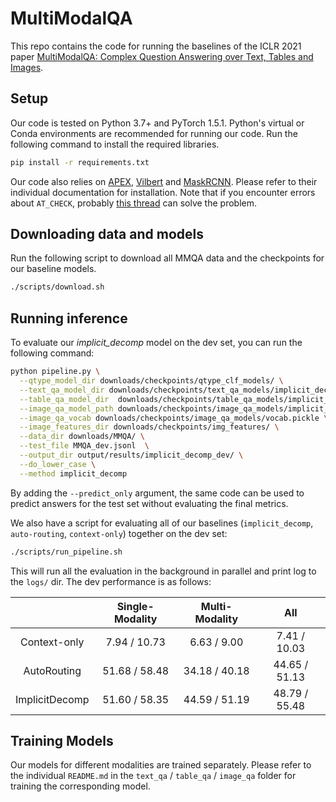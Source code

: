 # MultiModalQA
This repo contains the code for running the baselines of the ICLR 2021 paper [MultiModalQA: Complex Question Answering over Text, Tables and Images](https://arxiv.org/abs/2104.06039).

## Setup
Our code is tested on Python 3.7+ and PyTorch 1.5.1. Python's virtual or Conda environments are recommended for running our code. Run the following command to install the required libraries.
```bash
pip install -r requirements.txt
```
Our code also relies on [APEX](https://github.com/NVIDIA/apex#linux), [Vilbert](https://github.com/facebookresearch/vilbert-multi-task#repository-setup) and [MaskRCNN](https://github.com/facebookresearch/maskrcnn-benchmark/blob/master/INSTALL.md). Please refer to their individual documentation for installation.
Note that if you encounter errors about `AT_CHECK`, probably [this thread](https://github.com/facebookresearch/maskrcnn-benchmark/issues/1307) can solve the problem.

## Downloading data and models

Run the following script to download all MMQA data and the checkpoints for our baseline models.
```bash
./scripts/download.sh
```

## Running inference

To evaluate our *implicit_decomp* model on the dev set, you can run the following command:
```bash
python pipeline.py \
  --qtype_model_dir downloads/checkpoints/qtype_clf_models/ \
  --text_qa_model_dir downloads/checkpoints/text_qa_models/implicit_decomp/ \
  --table_qa_model_dir  downloads/checkpoints/table_qa_models/implicit_decomp/ \
  --image_qa_model_path downloads/checkpoints/image_qa_models/implicit_decomp/model.pt \
  --image_qa_vocab downloads/checkpoints/image_qa_models/vocab.pickle \
  --image_features_dir downloads/checkpoints/img_features/ \
  --data_dir downloads/MMQA/ \
  --test_file MMQA_dev.jsonl  \
  --output_dir output/results/implicit_decomp_dev/ \
  --do_lower_case \
  --method implicit_decomp
```
By adding the `--predict_only` argument, the same code can be used to predict answers for the test set without evaluating the final metrics.

We also have a script for evaluating all of our baselines (`implicit_decomp`, `auto-routing`, `context-only`) together on the dev set:
```bash
./scripts/run_pipeline.sh
```
This will run all the evaluation in the background in parallel and print log to the `logs/` dir. The dev performance is as follows:

|                | Single-Modality | Multi-Modality |      All      |
|:--------------:|:---------------:|:--------------:|:-------------:|
|  Context-only  |   7.94 / 10.73  |   6.63 /  9.00 |  7.41 / 10.03 |
|   AutoRouting  |  51.68 / 58.48  |  34.18 / 40.18 | 44.65 / 51.13 |
| ImplicitDecomp |  51.60 / 58.35  |  44.59 / 51.19 | 48.79 / 55.48 |

## Training Models

Our models for different modalities are trained separately. Please refer to the individual `README.md` in the `text_qa` / `table_qa` / `image_qa` folder for training the corresponding model.
